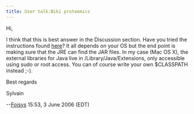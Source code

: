 ```yaml
---
title: User talk:Biki proteomics
---
```


Hi,

I think that this is best answer in the Discussion section. Have you
tried the instructions found [here](BioJava:GetStarted "wikilink")? It
all depends on your OS but the end point is making sure that the JRE can
find the JAR files. In my case (Mac OS X), the external libraries for
Java live in /Library/Java/Extensions, only accessible using sudo or
root access. You can of course write your own $CLASSPATH instead ;-).

Best regards

Sylvain

--[Foisys](User:Foisys "wikilink") 15:53, 3 June 2006 (EDT)

